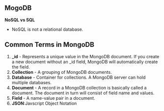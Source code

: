 ## MogoDB

**NoSQL vs SQL**  

+ NoSQL is not a relational database. 

## Common Terms in MongoDB
1. **_id** - Represents a unique value in the MongoDB document. If you create a new document without an _id field, MongoDB will automatically create the field. 
2. **Collection** - A grouping of MongoDB documents.
3. **Database** - Container for collections. A MongoDB server can hold multiple databases.
4. **Document** - A record in a MongoDB collection is basically called a document. The document in turn will consist of field name and values.
5. **Field** - A name-value pair in a document.
6. **JSON**:Javscript Object Notation 
